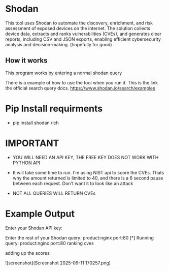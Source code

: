 # Shodan
This tool uses Shodan to automate the discovery, enrichment, and risk assessment of exposed devices on the internet. The solution collects device data, extracts and ranks vulnerabilities (CVEs), and generates clear reports, including CSV and JSON exports, enabling efficient cybersecurity analysis and decision-making. (hopefully for good)


## How it works

This program works by entering a normal shodan query

There is a example of how to use the tool when you run it. This is the link the official search query docs. https://www.shodan.io/search/examples

# Pip Install requirments

- pip install shodan rich


# IMPORTANT

- YOU WILL NEED AN API KEY, THE FREE KEY DOES NOT WORK WITH PYTHON API

- It will take some time to run. I'm using NIST api to score the CVEs. Thats why the amount returned is limited to 40, and there is a 6 second pause between each request. Don't want it to look like an attack

- NOT ALL QUERIES WILL RETURN CVEs



# Example Output

Enter your Shodan API key: 

Enter the rest of your Shodan query: product:nginx port:80
[*] Running query: product:nginx port:80
ranking cves 

adding up the scores 


![screenshot](Screenshot 2025-09-11 170257.png)